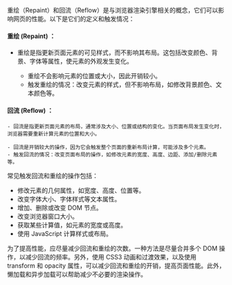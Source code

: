 重绘（Repaint）和回流（Reflow）是与浏览器渲染引擎相关的概念，它们可以影响网页的性能。以下是它们的定义和触发情况：

#### 重绘 (Repaint) ：


- 重绘是指更新页面元素的可见样式，而不影响其布局。这包括改变颜色、背景、字体等属性，使元素的外观发生变化。

    - 重绘不会影响元素的位置或大小，因此开销较小。
    - 触发重绘的情况：改变元素的样式，但不影响布局，如修改背景颜色、文本颜色等。




#### 回流 (Reflow) ：


    - 回流是指更新页面元素的布局，通常涉及大小、位置或结构的变化。当页面布局发生变化时，浏览器需要重新计算元素的位置和大小。

    - 回流是开销较大的操作，因为它会触发整个页面的重新布局计算，可能涉及多个元素。
    - 触发回流的情况：改变页面布局的操作，如修改元素的宽度、高度、边距、添加/删除元素等。



常见触发回流和重绘的操作包括：

- 修改元素的几何属性，如宽度、高度、位置等。
- 改变字体大小、字体样式等文本属性。
- 增加、删除或改变 DOM 节点。
- 改变浏览器窗口大小。
- 获取某些计算值，如元素的宽度或高度。
- 使用 JavaScript 计算样式或布局。

为了提高性能，应尽量减少回流和重绘的次数。一种方法是尽量合并多个 DOM 操作，以减少回流的频率。另外，使用 CSS3 动画和过渡效果，以及使用 transform 和 opacity 属性，可以减少回流和重绘的开销，提高页面性能。此外，懒加载和异步加载可以帮助减少不必要的渲染操作。
